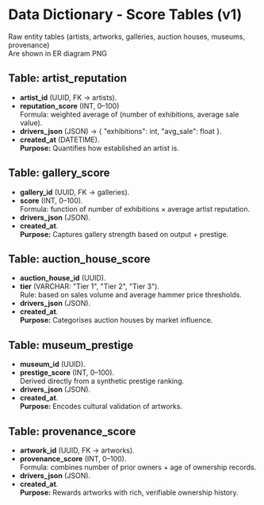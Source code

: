 # Data Dictionary - Score Tables (v1)

Raw entity tables (artists, artworks, galleries, auction houses, museums, provenance)  
Are shown in ER diagram PNG

## Table: artist_reputation

- **artist_id** (UUID, FK → artists).
- **reputation_score** (INT, 0–100)  
  Formula: weighted average of (number of exhibitions, average sale value).
- **drivers_json** (JSON) → { "exhibitions": int, "avg_sale": float }.
- **created_at** (DATETIME).  
  **Purpose:** Quantifies how established an artist is.

## Table: gallery_score

- **gallery_id** (UUID, FK → galleries).
- **score** (INT, 0–100).  
  Formula: function of number of exhibitions × average artist reputation.
- **drivers_json** (JSON).
- **created_at**.  
  **Purpose:** Captures gallery strength based on output + prestige.

## Table: auction_house_score

- **auction_house_id** (UUID).
- **tier** (VARCHAR: "Tier 1", "Tier 2", "Tier 3").  
  Rule: based on sales volume and average hammer price thresholds.
- **drivers_json** (JSON).
- **created_at**.  
  **Purpose:** Categorises auction houses by market influence.

## Table: museum_prestige

- **museum_id** (UUID).
- **prestige_score** (INT, 0–100).  
  Derived directly from a synthetic prestige ranking.
- **drivers_json** (JSON).
- **created_at**.  
  **Purpose:** Encodes cultural validation of artworks.

## Table: provenance_score

- **artwork_id** (UUID, FK → artworks).
- **provenance_score** (INT, 0–100).  
  Formula: combines number of prior owners + age of ownership records.
- **drivers_json** (JSON).
- **created_at**.  
  **Purpose:** Rewards artworks with rich, verifiable ownership history.
